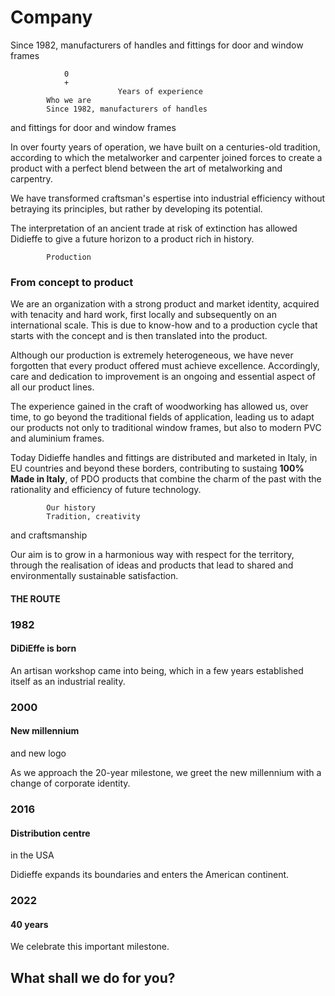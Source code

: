# Company

Since 1982, manufacturers of handles and fittings for door and window frames

				0
				+
							Years of experience
			Who we are		
			Since 1982, manufacturers of handles 
and fittings for door and window frames		
		
In over fourty years of operation, we have built on a centuries-old tradition, according to which the metalworker and carpenter joined forces to create a product with a perfect blend between the art of metalworking and carpentry.

We have transformed craftsman's espertise into industrial efficiency without betraying its principles, but rather by developing its potential.

The interpretation of an ancient trade at risk of extinction has allowed Didieffe to give a future horizon to a product rich in history.

			Production		
			
### From concept to product

We are an organization with a strong product and market identity, acquired with tenacity and hard work, first locally and subsequently on an international scale. This is due to know-how and to a production cycle that starts with the concept and is then translated into the product.

Although our production is extremely heterogeneous, we have never forgotten that every product offered must achieve excellence. Accordingly, care and dedication to improvement is an ongoing and essential aspect of all our product lines. 

The experience gained in the craft of woodworking has allowed us, over time, to go beyond the traditional fields of application, leading us to adapt our products not only to traditional window frames, but also to modern PVC and aluminium frames.

Today Didieffe handles and fittings are distributed and marketed in Italy, in EU countries and beyond these borders, contributing to sustaing **100% Made in Italy**, of PDO products that combine the charm of the past with the rationality and efficiency of future technology.

			Our history		
			Tradition, creativity
and craftsmanship		
		
Our aim is to grow in a harmonious way with respect for the territory, through the realisation of ideas and products that lead to shared and environmentally sustainable satisfaction.

#### THE ROUTE

### 1982

#### DiDiEffe is born

An artisan workshop came into being, which in a few years established itself as an industrial reality.

### 2000

#### New millennium
and new logo

As we approach the 20-year milestone, we greet the new millennium with a change of corporate identity.

### 2016

#### Distribution centre
in the USA

Didieffe expands its boundaries and enters the American continent.

### 2022

#### 40 years

We celebrate this important milestone. 

## What shall we do for you?